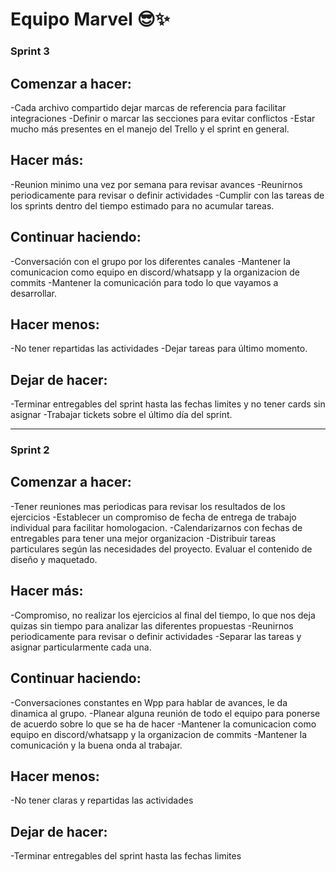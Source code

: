 # **Equipo Marvel** :sunglasses::sparkles:

### Sprint 3

## Comenzar a hacer: 

-Cada archivo compartido dejar marcas de referencia para facilitar integraciones
-Definir o marcar las secciones para evitar conflictos
-Estar mucho más presentes en el manejo del Trello y el sprint en general.

## Hacer más:

-Reunion minimo una vez por semana para revisar avances
-Reunirnos periodicamente para revisar o definir actividades
-Cumplir con las tareas de los sprints dentro del tiempo estimado para no acumular tareas.

## Continuar haciendo: 

-Conversación con el grupo por los diferentes canales
-Mantener la comunicacion como equipo en discord/whatsapp y la organizacion de commits
-Mantener la comunicación para todo lo que vayamos a desarrollar.

## Hacer menos: 

-No tener repartidas las actividades
-Dejar tareas para último momento.

## Dejar de hacer: 

-Terminar entregables del sprint hasta las fechas limites y no tener cards sin asignar
-Trabajar tickets sobre el último día del sprint.

-------------------------------------------------------------------------------------------------------
### Sprint 2

## Comenzar a hacer: 

-Tener reuniones mas periodicas para revisar los resultados de los ejercicios
-Establecer un compromiso de fecha de entrega de trabajo individual para facilitar homologacion.
-Calendarizarnos con fechas de entregables para tener una mejor organizacion
-Distribuir tareas particulares según las necesidades del proyecto. Evaluar el contenido de diseño y maquetado.

## Hacer más:

-Compromiso, no realizar los ejercicios al final del tiempo, lo que nos deja quizas sin tiempo para analizar las diferentes propuestas
-Reunirnos periodicamente para revisar o definir actividades
-Separar las tareas y asignar particularmente cada una.

## Continuar haciendo: 

-Conversaciones constantes en Wpp para hablar de avances, le da dinamica al grupo.
-Planear alguna reunión de todo el equipo para ponerse de acuerdo sobre lo que se ha de hacer
-Mantener la comunicacion como equipo en discord/whatsapp y la organizacion de commits
-Mantener la comunicación y la buena onda al trabajar.

## Hacer menos: 

-No tener claras y repartidas las actividades

## Dejar de hacer: 

-Terminar entregables del sprint hasta las fechas limites